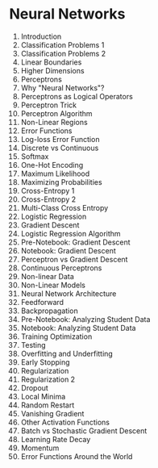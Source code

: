 # Neural Networks

1. Introduction
2. Classification Problems 1
3. Classification Problems 2
4. Linear Boundaries
5. Higher Dimensions
6. Perceptrons
7. Why "Neural Networks"?
8. Perceptrons as Logical Operators
9. Perceptron Trick
10. Perceptron Algorithm
11. Non-Linear Regions
12. Error Functions
13. Log-loss Error Function
14. Discrete vs Continuous
15. Softmax
16. One-Hot Encoding
17. Maximum Likelihood
18. Maximizing Probabilities
19. Cross-Entropy 1
20. Cross-Entropy 2
21. Multi-Class Cross Entropy
22. Logistic Regression
23. Gradient Descent
24. Logistic Regression Algorithm
25. Pre-Notebook: Gradient Descent
26. Notebook: Gradient Descent
27. Perceptron vs Gradient Descent
28. Continuous Perceptrons
29. Non-linear Data
30. Non-Linear Models
31. Neural Network Architecture
32. Feedforward
33. Backpropagation
34. Pre-Notebook: Analyzing Student Data
35. Notebook: Analyzing Student Data
36. Training Optimization
37. Testing
38. Overfitting and Underfitting
39. Early Stopping
40. Regularization
41. Regularization 2
42. Dropout
43. Local Minima
44. Random Restart
45. Vanishing Gradient
46. Other Activation Functions
47. Batch vs Stochastic Gradient Descent
48. Learning Rate Decay
49. Momentum
50. Error Functions Around the World</a></li>
